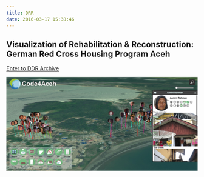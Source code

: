 ```yaml
---
title: DRR
date: 2016-03-17 15:38:46
---
```


## Visualization of Rehabilitation & Reconstruction: German Red Cross Housing Program Aceh

<p class="archive-button"><a href="../code4aceh/">Enter to DDR Archive</a></p>

[![code4aceh](../images/code4aceh.png)](../code4aceh/)
